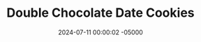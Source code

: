 ---
layout: post
title:  "Double Chocolate Date Cookies"
date:   2024-07-11 00:00:02 -05000
categories: 
- Recipes
- Healthier Dessert
permalink: /recipes/double-chocolate-date-cookies
image: /assets/Food/Healthier Dessert/Double Choc Cookie/double-choc-cover.jpg
ing: doublechoccookie-ing
facts: doublechoccookie-facts
section1: 
start2: 
section2: 
start3: 
section3: 
start4: 
section4: 
start5: 
section5: 
Prep: 16
Rest: 
Cook: 14
Source1: https://m.youtube.com/watch?v=xr9EirwjC1A&pp=ygUUaGVhbHRoeSB2ZWdhbiBlYXRpbmc%3D
Source2:
whisk: https://s.samsungfood.com/LgLvy
tags: 
- cashew butter
- chocolate chips
- gluten free
- vanilla
- cookie
- nuts
- cashews
- date
- sugar free
- beans
- chickpeas
- garbanzo beans
Description: Delicious cookies made from a base of beans, dates, and natural nut butter!  These are a variation of my <a href="/recipes/chocolate-chip-date-cookies">Chocolate Chip Date Cookies</a>, with added cocoa powder for that delicious double chocolate, brownie flavored cookie.  They're sugar free, oil free, and gluten free.  They can be vegan too if you like (swap the milk for water).  If you're more of a Reese's fan than a chocoholic, you should also check out my  <a href="/recipes/peanut-butter-date-cookies">Peanut Butter Date Cookies</a>.  Or make them all and taste test them to see which ones you like the best!  If you prefer edible cookie dough instead, you should check out my <a href="/recipes/almond-flour-cookie-dough">Almond Flour Cookie Dough</a> or <a href="/recipes/protein-cookie-dough">Edible Protein Cookie Dough</a>
Instructions: 
- Preheat your oven to 350F, and line a cookie sheet with parchment paper<br><br>

- Add the beans, dates, nut butter, cocoa powder, milk (or water), vanilla, and salt to a food processor and blend until smooth<br><br>
- <center><img src="/assets/Food/Healthier Dessert/Double Choc Cookie/double-choc-unblended.jpg" alt="" class="instruction-image"></center><br>

- I've used cashew butter here, but any nut butter will work, like peanut or almond butter.  For a nut free option, use sunflower or pumpkin seed butter<br><br>

- For the beans, I've gone with chickpeas, but any other bean will work, like black, kidney, navy, pinto, or cannellini beans<br><br>

- Add in baking soda and blend briefly, until just combined. Stir in the chocolate chips with a silicone spatula. The batter should be very loose for a cookie dough.  You can refrigerate for about 30 minutes to harden it if you desire<br><br>
- <center><img src="/assets/Food/Healthier Dessert/Double Choc Cookie/double-choc-blended.jpg" alt="" class="instruction-image"></center><br>

- Using a cookie scoop (mine is 1.5 tbsp), scoop the cookie dough onto to the pan. These cookies won't flatten or spread as they bake, and will only puff up slightly. Flatten to as wide as you'd like the finished cookies to be<br><br>
- <center><img src="/assets/Food/Healthier Dessert/Double Choc Cookie/double-choc-raw.jpg" alt="" class="instruction-image"></center><br>

- Bake for about 14 minutes at 350F, or until the cookies are set to the touch<br><br>
- <center><img src="/assets/Food/Healthier Dessert/Double Choc Cookie/double-choc-baked.jpg" alt="" class="instruction-image"></center><br>

- Let cool on the pan for a few minutes to harden, then transfer to a wire rack to cool completely<br><br>
- <center><img src="/assets/Food/Healthier Dessert/Double Choc Cookie/double-choc-cool.jpg" alt="" class="instruction-image"></center>
---